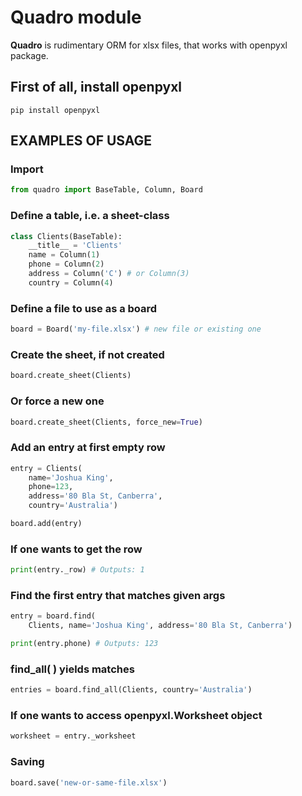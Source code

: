 # Quadro module
 **Quadro** is rudimentary ORM for xlsx files, that works with openpyxl package.

## First of all, install openpyxl
```console
pip install openpyxl
```

## EXAMPLES OF USAGE
### Import
```python
from quadro import BaseTable, Column, Board
```

### Define a table, i.e. a sheet-class
```python
class Clients(BaseTable):
    __title__ = 'Clients'
    name = Column(1)  
    phone = Column(2)
    address = Column('C') # or Column(3)
    country = Column(4)
```

### Define a file to use as a board
```python
board = Board('my-file.xlsx') # new file or existing one
```

### Create the sheet, if not created
```python
board.create_sheet(Clients)
```

### Or force a new one
```python
board.create_sheet(Clients, force_new=True)
```

### Add an entry at first empty row
```python
entry = Clients(
    name='Joshua King',
    phone=123,
    address='80 Bla St, Canberra',
    country='Australia')

board.add(entry)
```

### If one wants to get the row
```python
print(entry._row) # Outputs: 1
```

### Find the first entry that matches given args
```python
entry = board.find(
    Clients, name='Joshua King', address='80 Bla St, Canberra')

print(entry.phone) # Outputs: 123
```

### find_all( ) yields matches
```python
entries = board.find_all(Clients, country='Australia')
```

### If one wants to access openpyxl.Worksheet object
```python
worksheet = entry._worksheet
```

### Saving
```python
board.save('new-or-same-file.xlsx')
```
